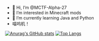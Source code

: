 - 👋 Hi, I’m @MCTF-Alpha-27
- 👀 I’m interested in Minecraft mods
- 🌱 I’m currently learning Java and Python
- 喵呜机！

[![Anurag's GitHub stats](https://github-readme-stats.vercel.app/api?username=MCTF-Alpha-27&show_icons=true&theme=tokyonight)](https://github.com/anuraghazra/github-readme-stats)
[![Top Langs](https://github-readme-stats.vercel.app/api/top-langs/?username=MCTF-Alpha-27&theme=tokyonight)](https://github.com/anuraghazra/github-readme-stats)
